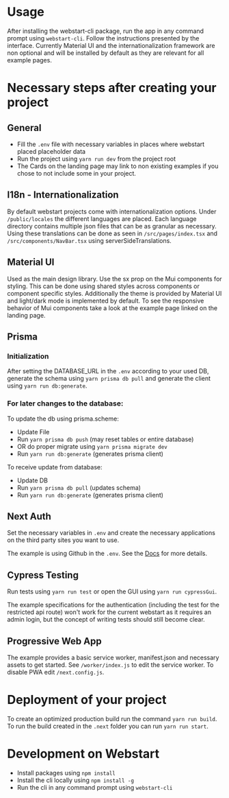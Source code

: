 # Usage

After installing the webstart-cli package, run the app in any command prompt using `webstart-cli`.
Follow the instructions presented by the interface.
Currently Material UI and the internationalization framework are non optional and will be installed by default as they are relevant for all example pages.

# Necessary steps after creating your project

## General

- Fill the `.env` file with necessary variables in places where webstart placed placeholder data
- Run the project using `yarn run dev` from the project root
- The Cards on the landing page may link to non existing examples if you chose to not include some in your project.

## I18n - Internationalization

By default webstart projects come with internationalization options.
Under `/public/locales` the different languages are placed. Each language directory contains multiple json files that can be as granular as necessary.
Using these translations can be done as seen in `/src/pages/index.tsx` and `/src/components/NavBar.tsx` using serverSideTranslations.

## Material UI

Used as the main design library. Use the sx prop on the Mui components for styling. This can be done using shared styles across components or component specific styles.
Additionally the theme is provided by Material UI and light/dark mode is implemented by default.
To see the responsive behavior of Mui components take a look at the example page linked on the landing page.

## Prisma

### Initialization

After setting the DATABASE_URL in the `.env` according to your used DB, generate the schema using `yarn prisma db pull` and generate the client using `yarn run db:generate`.

### For later changes to the database:
To update the db using prisma.scheme:
- Update File
- Run `yarn prisma db push` (may reset tables or entire database)
- OR do proper migrate using `yarn prisma migrate dev`
- Run `yarn run db:generate` (generates prisma client)

To receive update from database:
- Update DB
- Run `yarn prisma db pull` (updates schema)
- Run `yarn run db:generate` (generates prisma client)

## Next Auth

Set the necessary variables in `.env` and create the necessary applications on the third party sites you want to use.

The example is using Github in the `.env`. See the [Docs](https://next-auth.js.org/configuration/providers/oauth#built-in-providers) for more details.

## Cypress Testing

Run tests using `yarn run test` or open the GUI using `yarn run cypressGui`.

The example specifications for the authentication (including the test for the restricted api route) won't work for the current webstart as it requires an admin login, but the concept of writing tests should still become clear.

## Progressive Web App

The example provides a basic service worker, manifest.json and necessary assets to get started. See `/worker/index.js` to edit the service worker.
To disable PWA edit `/next.config.js`.

# Deployment of your project

To create an optimized production build run the command `yarn run build`.
To run the build created in the `.next` folder you can run `yarn run start`.

# Development on Webstart

- Install packages using `npm install`
- Install the cli locally using `npm install -g`
- Run the cli in any command prompt using `webstart-cli`